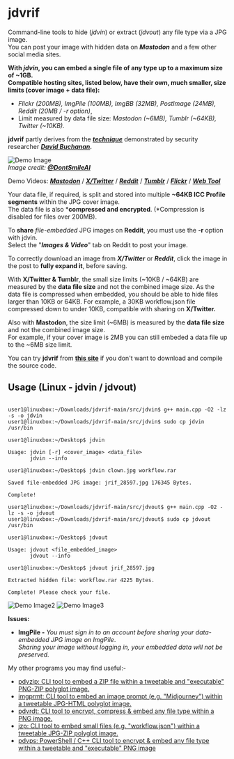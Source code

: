 # jdvrif

Command-line tools to hide (*jdvin*) or extract (*jdvout*) any file type via a JPG image.  
You can post your image with hidden data on ***Mastodon*** and a few other social media sites.

**With ***jdvin***, you can embed a single file of any type up to a maximum size of ~1GB.**  
**Compatible hosting sites, listed below, have their own, much smaller, size limits (cover image + data file):**
* *Flickr (200MB), ImgPile (100MB), ImgBB (32MB), PostImage (24MB), Reddit (20MB / -r option)*,
* Limit measured by data file size: *Mastodon (~6MB), Tumblr (~64KB), Twitter (~10KB).*
  
**jdvrif** partly derives from the ***[technique](https://www.vice.com/en/article/bj4wxm/tiny-picture-twitter-complete-works-of-shakespeare-steganography)*** demonstrated by security researcher ***[David Buchanan](https://www.da.vidbuchanan.co.uk/).*** 

![Demo Image](https://github.com/CleasbyCode/jdvrif/blob/main/demo_image/jrif_12272.jpg)  
*Image credit:* [***@DontSmileAI***](https://x.com/DontSmileAI)

Demo Videos: [***Mastodon***](https://youtu.be/rnLf3W60IKQ) / [***X/Twitter***](https://youtu.be/Ajn5F1BO0Zg) / [***Reddit***](https://youtu.be/xIUsa3F8ZQc) / [***Tumblr***](https://youtu.be/8lIyLbx7CO8) / [***Flickr***](https://youtu.be/kg_MJHQuzLY) / [***Web Tool***](https://youtu.be/WvZMRp7Z6W4)  

Your data file, if required, is split and stored into multiple **~64KB ICC Profile segments** within the JPG cover image.  
The data file is also ***compressed and encrypted**. (*Compression is disabled for files over 200MB).

To **share** *file-embedded* JPG images on **Reddit**, you must use the **-r** option with jdvin.  
Select the "***Images & Video***" tab on Reddit to post your image.

To correctly download an image from ***X/Twitter*** or ***Reddit***, click the image in the post to **fully expand it**, before saving.

With **X/Twitter & Tumblr**, the small size limits (~10KB / ~64KB) are measured by the **data file size** and not the combined image size.
As the data file is compressed when embedded, you should be able to hide files larger than 10KB or 64KB.
For example, a 30KB workflow.json file compressed down to under 10KB, compatible with sharing on **X/Twitter.**

Also with **Mastodon**, the size limit (~6MB) is measured by the **data file size** and not the combined image size.  
For example, if your cover image is 2MB you can still embeded a data file up to the ~6MB size limit.

You can try **jdvrif** from [**this site**](https://cleasbycode.co.uk/jdvrif/index/) if you don't want to download and compile the source code.

## Usage (Linux - jdvin / jdvout)

```console

user1@linuxbox:~/Downloads/jdvrif-main/src/jdvin$ g++ main.cpp -O2 -lz -s -o jdvin
user1@linuxbox:~/Downloads/jdvrif-main/src/jdvin$ sudo cp jdvin /usr/bin

user1@linuxbox:~/Desktop$ jdvin 

Usage: jdvin [-r] <cover_image> <data_file>  
       jdvin --info

user1@linuxbox:~/Desktop$ jdvin clown.jpg workflow.rar
  
Saved file-embedded JPG image: jrif_28597.jpg 176345 Bytes.

Complete!

user1@linuxbox:~/Downloads/jdvrif-main/src/jdvout$ g++ main.cpp -O2 -lz -s -o jdvout
user1@linuxbox:~/Downloads/jdvrif-main/src/jdvout$ sudo cp jdvout /usr/bin

user1@linuxbox:~/Desktop$ jdvout

Usage: jdvout <file_embedded_image>
       jdvout --info
        
user1@linuxbox:~/Desktop$ jdvout jrif_28597.jpg

Extracted hidden file: workflow.rar 4225 Bytes.

Complete! Please check your file.

```
![Demo Image2](https://github.com/CleasbyCode/jdvrif/blob/main/demo_image/new_screen2.png) 
![Demo Image3](https://github.com/CleasbyCode/jdvrif/blob/main/demo_image/screen2.png)  

**Issues:**
* **ImgPile -** *You must sign in to an account before sharing your data-embedded JPG image on ImgPile*.  
*Sharing your image without logging in, your embedded data will not be preserved.*

My other programs you may find useful:-  

* [pdvzip: CLI tool to embed a ZIP file within a tweetable and "executable" PNG-ZIP polyglot image.](https://github.com/CleasbyCode/pdvzip)
* [imgprmt: CLI tool to embed an image prompt (e.g. "Midjourney") within a tweetable JPG-HTML polyglot image.](https://github.com/CleasbyCode/imgprmt)
* [pdvrdt: CLI tool to encrypt, compress & embed any file type within a PNG image.](https://github.com/CleasbyCode/pdvrdt)
* [jzp: CLI tool to embed small files (e.g. "workflow.json") within a tweetable JPG-ZIP polyglot image.](https://github.com/CleasbyCode/jzp) 
* [pdvps: PowerShell / C++ CLI tool to encrypt & embed any file type within a tweetable and "executable" PNG image](https://github.com/CleasbyCode/pdvps)   

##

